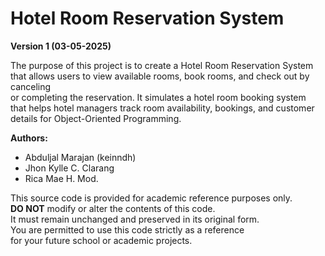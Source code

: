 # Hotel Room Reservation System

**Version 1 (03-05-2025)**

The purpose of this project is to create a Hotel Room Reservation System  
that allows users to view available rooms, book rooms, and check out by canceling  
or completing the reservation. It simulates a hotel room booking system  
that helps hotel managers track room availability, bookings, and customer details for Object-Oriented Programming.

**Authors:**  
- Abduljal Marajan (keinndh)  
- Jhon Kylle C. Clarang  
- Rica Mae H. Mod.

This source code is provided for academic reference purposes only.  
**DO NOT** modify or alter the contents of this code.  
It must remain unchanged and preserved in its original form.  
You are permitted to use this code strictly as a reference  
for your future school or academic projects.
